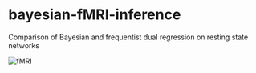 # bayesian-fMRI-inference
Comparison of Bayesian and frequentist dual regression on resting state networks


![fMRI](https://user-images.githubusercontent.com/73787550/109378289-9fd58280-78d1-11eb-9b9d-cc4a08b5aaaa.png)
